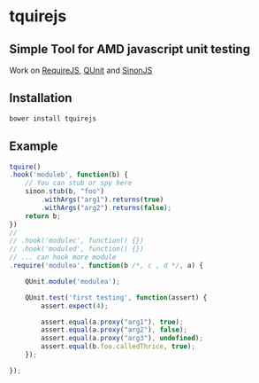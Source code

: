 # tquirejs

## Simple Tool for AMD javascript unit testing

Work on [RequireJS](http://requirejs.org/), [QUnit](https://qunitjs.com/) and [SinonJS](http://sinonjs.org/)

## Installation

``` bash
bower install tquirejs
```

## Example

``` js
tquire()
.hook('moduleb', function(b) {
	// You can stub or spy here
	sinon.stub(b, "foo")
		.withArgs("arg1").returns(true)
		.withArgs("arg2").returns(false);
	return b;
})
// 
// .hook('modulec', function() {})
// .hook('moduled', function() {})
// ... can hook more module
.require('modulea', function(b /*, c , d */, a) {

	QUnit.module('modulea');

	QUnit.test('first testing', function(assert) {
		assert.expect(4);

		assert.equal(a.proxy("arg1"), true);
		assert.equal(a.proxy("arg2"), false);
		assert.equal(a.proxy("arg3"), undefined);
		assert.equal(b.foo.calledThrice, true);
	});

});
```
